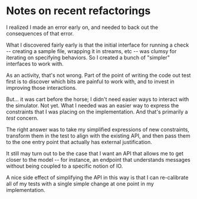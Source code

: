 # Notes on recent refactorings

I realized I made an error early on, and needed to back out the 
consequences of that error.

What I discovered fairly early is that the initial interface for
running a check -- creating a sample file, wrapping it in streams,
etc -- was clumsy for iterating on specifying behaviors.  So I
created a bunch of "simpler" interfaces to work with.

As an activity, that's not wrong.  Part of the point of writing
the code out test first is to discover which bits are painful
to work with, and to invest in improving those interactions.

But... it was cart before the horse; I didn't need easier ways
to interact with the simulator.  Not yet.  What I needed was
an easier way to express the constraints that I was placing
on the implementation.  And that's primarily a _test_ concern.

The right answer was to take my simplified expressions of
new constraints, transform them in the test to align with
the existing API, and then pass them to the one entry point
that actually has external justification.

It still may turn out to be the case that I want an API that
allows me to get closer to the model -- for instance, an endpoint
that understands messages without being coupled to a specific
notion of IO.

A nice side effect of simplifying the API in this way is that
I can re-calibrate all of my tests with a single simple
change at one point in my implementation.
